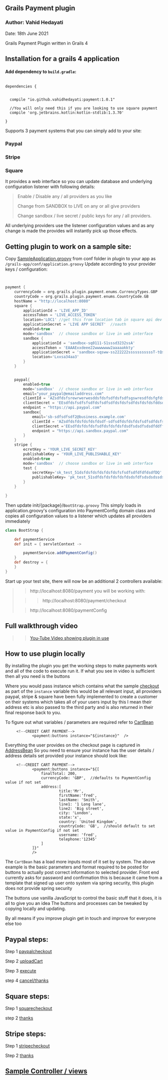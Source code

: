 Grails Payment plugin
---

### Author: Vahid Hedayati 
Date: 18th June 2021 

Grails Payment Plugin written in Grails 4

Installation for a grails 4 application
-----
#### Add dependency to `build.gradle`:

```

dependencies {

 
  compile "io.github.vahidhedayati:payment:1.0.1"

  //You will only need this if you are looking to use square payment
  compile 'org.jetbrains.kotlin:kotlin-stdlib:1.3.70'

}
```


Supports 3 payment systems that you can simply add to your site:

### Paypal
### Stripe
### Square 

It provides a web interface so you can update database and underlying configuration listener with following details: 
> Enable / Disable any / all providers as you like 
>
> Change from SANDBOX to LIVE on any or all give providers
> 
> Change sandbox / live secret / public keys for any / all providers.
> 

All underlying providers use the listener configuration values and as any change is made the provides will instantly pick up those effects.

 


Getting plugin to work on a sample site:
---

Copy [SampleApplication.groovy](https://github.com/vahidhedayati/grails-payment/blob/main/grails-app/conf/sampleApplication.groovy) from conf folder in plugin to your app as `/grails-app/conf/application.groovy`
Update according to your provider keys / configuration:
```groovy


payment {
    currencyCode = org.grails.plugin.payment.enums.CurrencyTypes.GBP
    countryCode = org.grails.plugin.payment.enums.CountryCode.GB
    hostName = "http://localhost:8080"
    square {
        applicationId = 'LIVE_APP_ID'
        accessToken = 'LIVE_ACCESS_TOKEN'
        location='LOC1' //get this from location tab in square api dev console
        applicationSecret = 'LIVE APP SECRET'  //oauth
        enabled=true
        mode='sandbox'  // choose sandbox or live in web interface
        sandbox {
            applicationId = 'sandbox-sq0111-S1sssd3232ssA'
            accessToken = 'EAAAExxdeee22wwwwwww2aaaaakkty'
            applicationSecret = 'sandbox-sqsww-ss222222sssssssssssT-tQsaq2o'  //oauth
            location='Lxxsa34aa3'
        }
    }


    paypal{
        enabled=true
        mode='sandbox'  // choose sandbox or live in web interface
        email="your_paypal@emailaddress.com"
        clientId = 'AZsdfdsfsrewrwerwesddsfdsfsdfdsfsdfsgswresdfdsfgfdsfsdfd-1'
        clientSecret = 'EEsdfdsfsdfsfsdfdsfsdfsdfdsfdsfsdfdsfdsfdsfddsdsdsdsffds_oi'
        endpoint = "https://api.paypal.com"
        sandbox{
            email='sb-sdfsdfsdf2@business.example.com'
            clientId = 'AZsdfdsfdsfdsfdsfdsdf-sdfsdfdsfdsfdsfsdfsdfdsfsdfsdfdsfddsf-1'
            clientSecret ='EEsdfdsfdsfdsfsdfdsfdsfdsfdsdfsdsdfsdsdfddffddsfdf_oi'
            endpoint = "https://api.sandbox.paypal.com"
        }
    }
    stripe {
        ecretKey = 'YOUR_LIVE_SECRET_KEY'
        publishableKey = 'YOUR_LIVE_PUBLISHABLE_KEY'
        enabled=true
        mode='sandbox'  // choose sandbox or live in web interface
        test {
            secretKey='sk_test_51dsfdsfdsfdsfdsfdsfsfsdfsdfdfdfdsdfDQ'
            publishableKey= 'pk_test_51sdfdsfdsfdsfdsfdsdsfdfsdsdsdssdsfdsddsdfddfsdsd9'
        }
    }

}
```






Then update init/{package}/`BootStrap.groovy`
This simply loads in application.groovy's configuration into PaymentConfig domain class and copies all 
configuration values to a listener which updates all providers immediately  
```groovy
class BootStrap {

    def paymentService
    def init = { servletContext ->

        paymentService.addPaymentConfig()
    }
    def destroy = {
    }
}
```

Start up your test site, there will now be an additional 2 controllers available: 

>>http://localhost:8080/payment   you will be working with:
> 
>>> http://localhost:8080/payment/checkout
> 
 >>http://localhost:8080/paymentConfig 

Full walkthrough video 
--
>> [You-Tube Video showing plugin in use](https://www.youtube.com/watch?v=U4iCEBeRiYs)


How to use plugin locally
---
By installing the plugin you get the working steps to make payments work and all of the code to execute run it.
If what you see in video is sufficient then all you need is the buttons

Where you would pass instance which contains what the sample [checkout](https://github.com/vahidhedayati/grails-payment/blob/main/grails-app/views/payment/checkout.gsp)
as part of the `instance` variable this would be all relevant input, all providers paypal, stripe & square have been fully implemented to create a customer on their systems which takes all of your users input by this I mean their address etc is also passed to the third party 
and is also returned in their final response back to you.

To figure out what variables / parameters are required refer to [CartBean](https://github.com/vahidhedayati/grails-payment/blob/main/src/main/groovy/org/grails/plugin/payment/beans/CartBean.groovy)



```gsp
     <!--CREDIT CART PAYMENT-->
            <payment:buttons instance="${instance}"  />
```

Everything the user provides on the checkout page is captured in
[AddressBean](https://github.com/vahidhedayati/grails-payment/blob/main/src/main/groovy/org/grails/plugin/payment/beans/AddressBean.groovy)
So you need to ensure your instance has the user details / address details set provided
your instance should look like:



```gsp
     <!--CREDIT CART PAYMENT-->
            <payment:buttons instance="${[
                finalTotal: 200,
                currencyCode: 'GBP',  //defaults to PaymentConfig value if not set
                address:[
                        title:'Mr',
                        firstName:'fred',
                        lastName: 'Smith',
                        line1: '1 Long lane',
                        line2: 'Big street',
                        city: 'London',
                        state:'x',
                        country: 'United Kingdom',
                        countryCode: 'GB',  //should default to set value in PaymentConfig if not set
                        username: 'fred',
                        telephone:'12345'
                ]   
            ]}" 
            />
```

The `CartBean` has a load more inputs most of it set by system.
The above example is the basic parameters and format required to be posted 
for buttons to actually post correct information to selected provider.
Front end currently asks for password and confirmation this is because it came from a template 
that signed up user onto system via spring security, this plugin does not provide spring security 

The buttons use vanilla JavaScript to control the basic stuff that it does, it is all to give you an idea 
The buttons and processes can be tweaked by copying locally and updating.

By all means if you improve plugin get in touch and improve for everyone else too




## Paypal steps:
Step 1 [paypalcheckout](https://github.com/vahidhedayati/grails-payment/blob/main/grails-app/controllers/org/grails/plugin/payment/PaymentController.groovy#L94) 

Step 2 [uploadCart](https://github.com/vahidhedayati/grails-payment/blob/main/grails-app/controllers/org/grails/plugin/payment/paypal/PaypalController.groovy#L16)

Step 3 [execute](https://github.com/vahidhedayati/grails-payment/blob/main/grails-app/controllers/org/grails/plugin/payment/paypal/PaypalController.groovy#L125)

step 4 [cancel/thanks](https://github.com/vahidhedayati/grails-payment/blob/main/grails-app/controllers/org/grails/plugin/payment/paypal/PaypalController.groovy#L149-L169)


## Square steps:

Step 1 [squarecheckout](https://github.com/vahidhedayati/grails-payment/blob/main/grails-app/controllers/org/grails/plugin/payment/PaymentController.groovy#L143)

step 2 [thanks](https://github.com/vahidhedayati/grails-payment/blob/main/grails-app/controllers/org/grails/plugin/payment/PaymentController.groovy#L40)


## Stripe steps:

Step 1 [stripecheckout](https://github.com/vahidhedayati/grails-payment/blob/main/grails-app/controllers/org/grails/plugin/payment/PaymentController.groovy#L212)

Step 2 [thanks](https://github.com/vahidhedayati/grails-payment/blob/main/grails-app/controllers/org/grails/plugin/payment/PaymentController.groovy#L40)



## [Sample Controller / views](https://github.com/vahidhedayati/grails-payment/blob/main/SAMPLE_CONTROLLER_VIEWS.md)